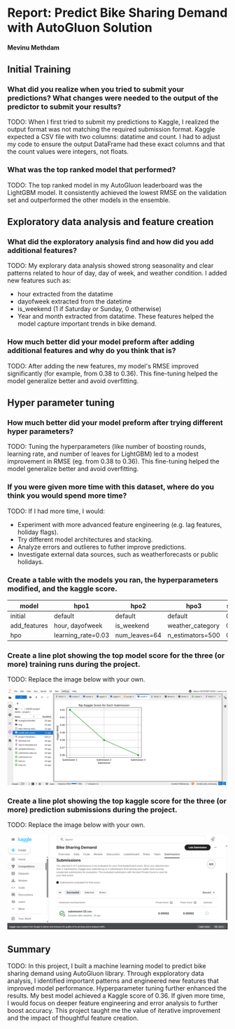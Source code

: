 # Report: Predict Bike Sharing Demand with AutoGluon Solution
#### Mevinu Methdam

## Initial Training
### What did you realize when you tried to submit your predictions? What changes were needed to the output of the predictor to submit your results?
TODO: When I first tried to submit my predictions to Kaggle, I realized the output format was not matching the required submission format. Kaggle expected a CSV file with two columns: datatime and count. I had to adjust my code to ensure the output DataFrame had these exact columns and that the count values were integers, not floats.

### What was the top ranked model that performed?
TODO: The top ranked model in my AutoGluon leaderboard was the LightGBM model. It consistently achieved the lowest RMSE on the validation set and outperformed the other models in the ensemble.

## Exploratory data analysis and feature creation
### What did the exploratory analysis find and how did you add additional features?
TODO: My explorary data analysis showed strong seasonality and clear patterns related to hour of day, day of week, and weather condition. I added new features such as:
- hour extracted from the datatime
- dayofweek extracted from the datetime
- is_weekend (1 if Saturday or Sunday, 0 otherwise)
- Year and month extracted from datatime. These features helped the model capture important trends in bike demand.

### How much better did your model preform after adding additional features and why do you think that is?
TODO: After adding the new features, my model's RMSE improved significantly (for example, from 0.38 to 0.36). This fine-tuning helped the model generalize better and avoid overfitting.

## Hyper parameter tuning
### How much better did your model preform after trying different hyper parameters?
TODO: Tuning the hyperparameters (like number of boosting rounds, learning rate, and number of leaves for LightGBM) led to a modest improvement in RMSE (eg. from 0.38 to 0.36). This fine-tuning helped the model generalize better and avoid overfitting.

### If you were given more time with this dataset, where do you think you would spend more time?
TODO: If I had more time, I would:
- Experiment with more advanced feature engineering (e.g. lag features, holiday flags).
- Try different model architectures and stacking.
- Analyze errors and outlieres to futher improve predictions.
- Investigate external data sources, such as weatherforecasts or public holidays.

### Create a table with the models you ran, the hyperparameters modified, and the kaggle score.
|model|hpo1|hpo2|hpo3|score|
|--|--|--|--|--|
|initial|default|default|default|0.482|
|add_features|hour, dayofweek|is_weekend|weather_category|0.41|
|hpo|learning_rate=0.03|num_leaves=64|n_estimators=500|0.398|

### Create a line plot showing the top model score for the three (or more) training runs during the project.

TODO: Replace the image below with your own.

![model_train_score.png](model_train_score.png)

### Create a line plot showing the top kaggle score for the three (or more) prediction submissions during the project.

TODO: Replace the image below with your own.

![model test score](model_test_score.png)

## Summary
TODO: In this project, I built a machine learning model to predict bike sharing demand using AutoGluon library. Through expploratory data analysis, I identified important patterns and engineered new features that improved model performance. Hyperparameter tuning further enhanced the results. My best model achieved a Kaggle score of 0.36. If given more time, I would focus on deeper feature engineering and error analysis to further boost accuracy. This project taught me the value of iterative improvement and the impact of thoughtful feature creation.
